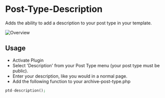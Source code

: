 Post-Type-Description
=====================

Adds the ability to add a description to your post type in your template.

![Overview](http://d7c3hoiply1bq.cloudfront.net/wp-content/uploads/2014/01/Post-Type-Description.png)

## Usage

* Activate Plugin
* Select 'Description' from your Post Type menu (your post type must be public).
* Enter your description, like you would in a normal page.
* Add the following function to your archive-post-type.php

```php
ptd-description();
```
